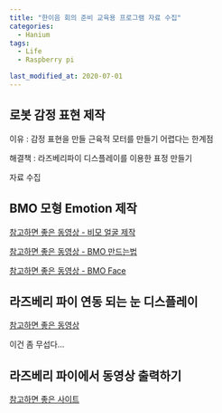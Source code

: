 ```yaml
---
title: "한이음 회의 준비 교육용 프로그램 자료 수집"
categories:
  - Hanium 
tags:
  - Life
  - Raspberry pi 

last_modified_at: 2020-07-01
---
```


## 로봇 감정 표현 제작

이유 : 감정 표현을 만들 근육적 모터를 만들기 어렵다는 한계점 

해결책 : 라즈베리파이 디스플레이를 이용한 표정 만들기

자료 수집

## BMO 모형 Emotion 제작

[참고하면 좋은 동영상 - 비모 얼굴 제작](https://www.youtube.com/watch?v=IXSbswsfWgw&t=3s)

[참고하면 좋은 동영상 - BMO 만드는법](https://www.youtube.com/watch?v=iJ3tPmEMKgM&t=36s)

[참고하면 좋은 동영상 - BMO Face ](http://byobmo.com/?page_id=135)

## 라즈베리 파이 연동 되는 눈 디스플레이 

[참고하면 좋은 동영상](https://www.youtube.com/watch?v=cQPb0HNd1Fs)

이건 좀 무섭다...

## 라즈베리 파이에서 동영상 출력하기

[참고하면 좋은 사이트](https://oscarliang.com/how-play-video-raspberry-pi-media-player/)
